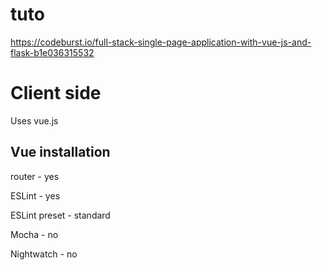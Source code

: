 tuto
====
https://codeburst.io/full-stack-single-page-application-with-vue-js-and-flask-b1e036315532

Client side
===========
Uses vue.js

Vue installation
----------------
router - yes

ESLint - yes

ESLint preset - standard

Mocha - no

Nightwatch - no
